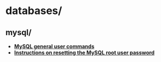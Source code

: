 
# databases/

## mysql/

* [**MySQL general user commands**](mysql/mysql-general-user-commands.txt)
* [**Instructions on resetting the MySQL root user password**](mysql/reset-mysql-root-user-password-instructions.txt)

